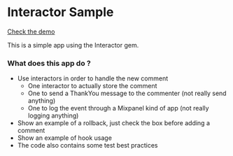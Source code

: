 Interactor Sample
================

[Check the demo](http://interactor-sample.herokuapp.com)

This is a simple app using the Interactor gem.

### What does this app do ?

* Use interactors in order to handle the new comment
  * One interactor to actually store the comment
  * One to send a ThankYou message to the commenter (not really send anything)
  * One to log the event through a Mixpanel kind of app (not really logging anything)
* Show an example of a rollback, just check the box before adding a comment
* Show an example of hook usage
* The code also contains some test best practices